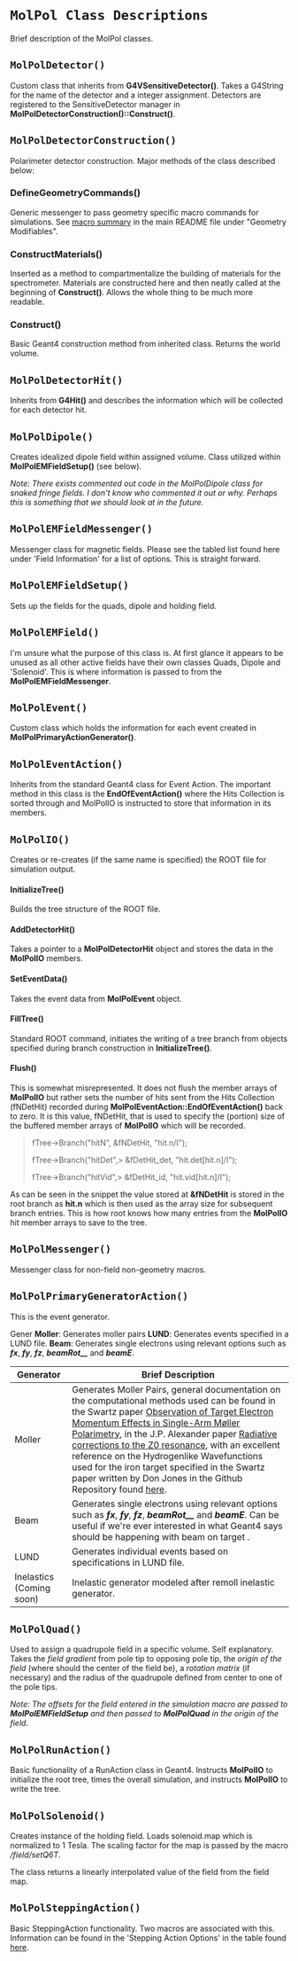 # `MolPol Class Descriptions`
Brief description of the MolPol classes.

## `MolPolDetector()`

Custom class that inherits from **G4VSensitiveDetector()**. Takes a G4String for the name of the detector and a integer assignment. Detectors are registered to the SensitiveDetector manager in **MolPolDetectorConstruction()::Construct()**.

## `MolPolDetectorConstruction()`
Polarimeter detector construction. Major methods of the class described below:

### DefineGeometryCommands()
Generic messenger to pass geometry specific macro commands for simulations. See [macro summary](https://github.com/JeffersonLab/halla_molpol_sim#molpol-macro-usage) in the main README file under "Geometry Modifiables".

### ConstructMaterials()
Inserted as a method to compartmentalize the building of materials for the spectrometer. Materials are constructed here and then neatly called at the beginning of **Construct()**. Allows the whole thing to be much more readable.

### Construct()
Basic Geant4 construction method from inherited class. Returns the world volume.

## `MolPolDetectorHit()`
Inherits from **G4Hit()** and describes the information which will be collected for each detector hit. 

## `MolPolDipole()`
Creates idealized dipole field within assigned volume.  Class utilized within **MolPolEMFieldSetup()** (see below).

*Note: There exists commented out code in the MolPolDipole class for snaked fringe fields. I don't know who commented it out or why. Perhaps this is something that we should look at in the future.*

## `MolPolEMFieldMessenger()`
Messenger class for magnetic fields.  Please see the tabled list  found here under 'Field Information' for a list of options. This is straight forward. 

## `MolPolEMFieldSetup()`
Sets up the fields for the quads, dipole and holding field. 

## `MolPolEMField()`
I'm unsure what the purpose of this class is. At first glance it appears to be unused as all other active fields have their own classes Quads, Dipole and 'Solenoid'. This is where information is passed to from the **MolPolEMFieldMessenger**.

## `MolPolEvent()`
Custom class which holds the information for each event created in **MolPolPrimaryActionGenerator()**.

## `MolPolEventAction()`
Inherits from the standard Geant4 class for Event Action. The important method in this class is the **EndOfEventAction()** where the Hits Collection is sorted through and MolPolIO is instructed to store that information in its members.

## `MolPolIO()`
Creates or re-creates (if the same name is specified) the ROOT file for simulation output.  

#### InitializeTree()
Builds the tree structure of the ROOT file.

#### AddDetectorHit() 
Takes a pointer to a **MolPolDetectorHit** object and stores the data in the **MolPolIO** members.

#### SetEventData()
Takes the event data from **MolPolEvent** object.

#### FillTree()
Standard ROOT command, initiates the writing of a tree branch from objects specified during branch construction in **InitializeTree()**.

#### Flush()
This is somewhat misrepresented. It does not flush the member arrays of **MolPolIO** but rather sets the number of hits sent from the Hits Collection (fNDetHit) recorded during **MolPolEventAction::EndOfEventAction()** back to zero. It is this value, fNDetHit, that is used to specify the (portion) size of the buffered member arrays of **MolPolIO** which will be recorded.

> fTree->Branch("hitN", &fNDetHit, "hit.n/I");
> 
> fTree->Branch("hitDet",> &fDetHit_det, "hit.det[hit.n]/I");
>  
> fTree->Branch("hitVid",> &fDetHit_id, "hit.vid[hit.n]/I");

As can be seen in the snippet the value stored at  **&fNDetHit** is stored in the root branch as **hit.n** which is then used as the array size for subsequent branch entries. This is how root knows how many entries from the **MolPolIO** hit member arrays to save to the tree. 


## `MolPolMessenger()`
Messenger class for non-field non-geometry macros.

## `MolPolPrimaryGeneratorAction()`
This is the event generator.

Gener
**Moller**: Generates moller pairs
**LUND**: Generates events specified in a LUND file. 
**Beam**: Generates single electrons using relevant options such as ***fx***, ***fy***, ***fz***, ***beamRot__*** and ***beamE***.

|Generator| Brief Description |
|----|------|
| Moller | Generates Moller Pairs, general documentation on the computational methods used can be found in the Swartz paper [Observation of Target Electron Momentum Effects in Single-Arm Møller Polarimetry](https://www.sciencedirect.com/science/article/abs/pii/0168900295003843), in the J.P. Alexander paper [Radiative corrections to the  Z0  resonance](https://journals.aps.org/prd/abstract/10.1103/PhysRevD.37.56), with an excellent reference on the Hydrogenlike Wavefunctions used for the iron target specified in the Swartz paper written by Don Jones in the Github Repository found [here](https://github.com/jonesdc76/MollerPolarimetry).    |
| Beam   | Generates single electrons using relevant options such as ***fx***, ***fy***, ***fz***, ***beamRot__*** and ***beamE***. Can be useful if we're ever interested in what Geant4 says should be happening with beam on target .|
| LUND   | Generates individual events based on specifications in LUND file.|
| Inelastics (Coming soon) | Inelastic generator modeled after remoll inelastic generator. 

## `MolPolQuad()`
Used to assign a quadrupole field in a specific volume.  Self explanatory. Takes the *field gradient* from pole tip to opposing pole tip, the *origin of the field* (where should the center of the field be), a *rotation matrix* (if necessary) and the radius of the quadrupole defined from center to one of the pole tips. 

*Note: The offsets for the field entered in the simulation macro are passed to* ***MolPolEMFieldSetup***  *and then passed to* ***MolPolQuad*** *in the origin of the field*.

## `MolPolRunAction()`
Basic functionality of a RunAction class in Geant4. Instructs **MolPolIO** to initialize the root tree, times the overall simulation, and instructs **MolPolIO** to write the tree.


## `MolPolSolenoid()`
Creates instance of the holding field. Loads solenoid.map which is normalized to 1 Tesla. The scaling factor for the map is passed by the macro */field/setQ6T*.

The class returns a linearly interpolated value of the field from the field map. 


## `MolPolSteppingAction()`
Basic SteppingAction functionality. Two macros are associated with this. Information can be found in the 'Stepping Action Options' in the table found [here](https://github.com/JeffersonLab/halla_molpol_sim/blob/master/README.md#molpol-macro-usage).

